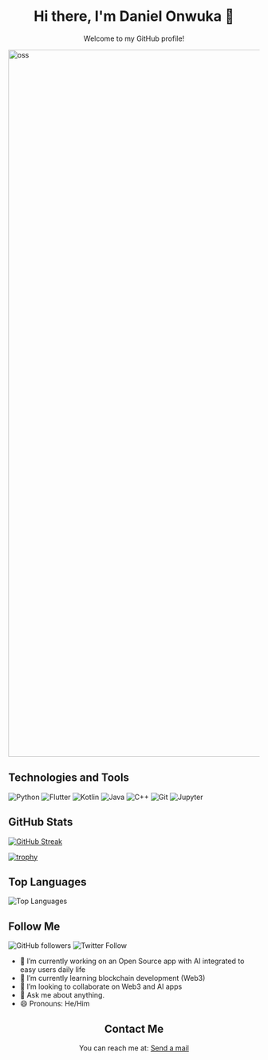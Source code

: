 <div align="center">
  <h1>Hi there, I'm Daniel Onwuka 👋</h1>
  <p>Welcome to my GitHub profile!</p>
</div>
<img width="1414" alt="oss" src="https://github.com/user-attachments/assets/710d41a1-b7f1-4972-b0d0-6155cff9672f">

## Technologies and Tools
![Python](https://img.shields.io/badge/-Python-333333?style=flat&logo=python)
![Flutter](https://img.shields.io/badge/-Flutter-333333?style=flat&logo=flutter)
![Kotlin](https://img.shields.io/badge/-Kotlin-333333?style=flat&logo=kotlin)
![Java](https://img.shields.io/badge/-Java-333333?style=flat&logo=oracle)
![C++](https://img.shields.io/badge/-C++-333333?style=flat&logo=c%2B%2B)
![Git](https://img.shields.io/badge/-Git-333333?style=flat&logo=git)
![Jupyter](https://img.shields.io/badge/-Jupyter-333333?style=flat&logo=jupyter)


## GitHub Stats

[![GitHub Streak](https://streak-stats.demolab.com/?user=OnwukaDaniel&theme=radical)](https://git.io/streak-stats)

[![trophy](https://github-profile-trophy.vercel.app/?username=OnwukaDaniel&theme=radical)](https://github.com/ryo-ma/github-profile-trophy&theme=dark_dimmed)

## Top Languages
![Top Languages](https://github-readme-stats.vercel.app/api/top-langs/?username=onwukadaniel&layout=compact&theme=radical)

## Follow Me
![GitHub followers](https://img.shields.io/github/followers/onwukadaniel?label=Follow&style=social)
![Twitter Follow](https://img.shields.io/twitter/follow/io__daniel?style=social)

- 🔭 I’m currently working on an Open Source app with AI integrated to easy users daily life 
- 🌱 I’m currently learning blockchain development (Web3)
- 👯 I’m looking to collaborate on Web3 and AI apps
- 💬 Ask me about anything.
- 😄 Pronouns: He/Him

<div align="center">
  <h2>Contact Me</h2>
  <p>You can reach me at: <a href="mailto:contactiondaniel@gmail.com">Send a mail</a></p>
</div>
